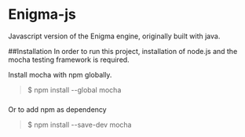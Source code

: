 # Enigma-js
Javascript version of the Enigma engine, originally built with java.

##Installation
In order to run this project, installation of node.js and the mocha testing framework is required.

Install mocha with npm globally.
> $ npm install --global mocha
#####
Or to add npm as dependency
> $ npm install --save-dev mocha